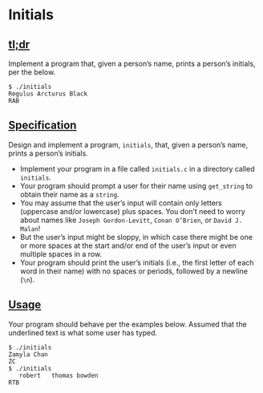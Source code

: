 # Initials

## [tl;dr](http://docs.cs50.net/problems/initials/more/initials.html#tl-dr)

Implement a program that, given a person’s name, prints a person’s initials, per the below.

```
$ ./initials
Regulus Arcturus Black
RAB
```

## [Specification](http://docs.cs50.net/problems/initials/more/initials.html#specification)

Design and implement a program, `initials`, that, given a person’s name, prints a person’s initials.

- Implement your program in a file called `initials.c` in a directory called `initials`.
- Your program should prompt a user for their name using `get_string` to obtain their name as a `string`.
- You may assume that the user’s input will contain only letters (uppercase and/or lowercase) plus spaces. You don’t need to worry about names like `Joseph Gordon-Levitt`, `Conan O’Brien`, or `David J. Malan`!
- But the user’s input might be sloppy, in which case there might be one or more spaces at the start and/or end of the user’s input or even multiple spaces in a row.
- Your program should print the user’s initials (i.e., the first letter of each word in their name) with no spaces or periods, followed by a newline (`\n`).

## [Usage](http://docs.cs50.net/problems/initials/more/initials.html#usage)

Your program should behave per the examples below. Assumed that the underlined text is what some user has typed.

```
$ ./initials
Zamyla Chan
ZC
$ ./initials
   robert   thomas bowden
RTB
```